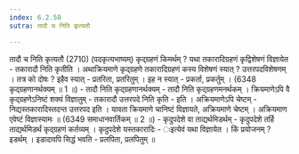 ```yaml
---
index: 6.2.50
sutra: तादौ च निति कृत्यतौ

---
```

तादौ च निति कृत्यतौ (2710) (पदकृत्यभाष्यम्) कृद्ग्रहणं किमर्थम् ? यथा तकारादिग्रहणं कृद्विशेषणं विज्ञायेत - तकारादौ निति कृतीति । अथाक्रियमाणे कृद्ग्रहणे तकारादिग्रहणं कस्य विशेषणं स्यात् ? उत्तरपदविशेषणम् । तत्र को दोषः ? इहैव स्यात् - प्रतरिता, प्रतरितुम् । इह न स्यात् - प्रकर्ता, प्रकर्तुम् । (6348 कृद्ग्रहणानर्थक्यम् ॥ 1 ॥) - तादौ निति कृद्ग्रहणानर्थक्यम् - तादौ निति कृद्ग्रहणमनर्थकम् । क्रियमाणेऽपि वै कृद्ग्रहणेऽनिष्टं शक्यं विज्ञातुम् - तकारादौ उत्तरपदे निति कृति - इति । अक्रियमाणेऽपि चेष्टम् - निद्यस्तकारादिस्तदन्त उत्तरपद इति । यावता क्रियमाणे चानिष्टं विज्ञायते, अक्रियमाणे चेष्टम् । अक्रियमाण एवेष्टं विज्ञास्यामः ॥ (6349 समाधानवार्तिकम् ॥ 2 ॥) - कृदुपदेशे वा ताद्यर्थमिडर्थम् - कृदुपदेशे तर्हि ताद्यर्थमिडर्थं कृद्ग्रहणं कर्तव्यम् । कृदुपदेशे यस्तकारादिः - ःइत्येवं यथा विज्ञायेत । किं प्रयोजनम् ? इडर्थम् । इडादावपि सिद्धं भवति - प्रलपिता, प्रलपितुम् ॥